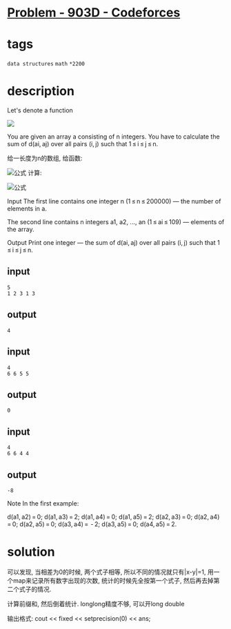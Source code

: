 # [Problem - 903D - Codeforces](https://codeforces.com/problemset/problem/903/D)

# tags
`data structures` `math` `*2200`

# description

Let's denote a function

![](https://espresso.codeforces.com/ccd6b10105ec02e1e62a5b638601921c152f8d05.png)

You are given an array a consisting of n integers. You have to calculate the sum of d(ai, aj) over all pairs (i, j) such that 1 ≤ i ≤ j ≤ n.

给一长度为n的数组, 给函数:

![公式](https://user-images.githubusercontent.com/44316768/164254037-08af120d-acd6-4198-b8f8-f837939b3f18.svg)
计算:

![公式](https://latex.codecogs.com/svg.image?\sum^{n}_{i=1}\sum^{n}_{j=i&plus;1}d(a_i,a_j))



Input
The first line contains one integer n (1 ≤ n ≤ 200000) — the number of elements in a.

The second line contains n integers a1, a2, ..., an (1 ≤ ai ≤ 109) — elements of the array.

Output
Print one integer — the sum of d(ai, aj) over all pairs (i, j) such that 1 ≤ i ≤ j ≤ n.

## input
```
5
1 2 3 1 3
```

## output
```
4
```

## input
```
4
6 6 5 5
```
## output
``` 
0
```

## input 
```
4
6 6 4 4
```

## output
```
-8
```

Note
In the first example:

d(a1, a2) = 0;
d(a1, a3) = 2;
d(a1, a4) = 0;
d(a1, a5) = 2;
d(a2, a3) = 0;
d(a2, a4) = 0;
d(a2, a5) = 0;
d(a3, a4) =  - 2;
d(a3, a5) = 0;
d(a4, a5) = 2.


# solution

可以发现, 当相差为0的时候, 两个式子相等, 所以不同的情况就只有|x-y|=1, 用一个map来记录所有数字出现的次数, 统计的时候先全按第一个式子, 然后再去掉第二个式子的情况.

计算前缀和, 然后倒着统计. longlong精度不够, 可以开long double

输出格式: cout << fixed << setprecision(0) << ans;
